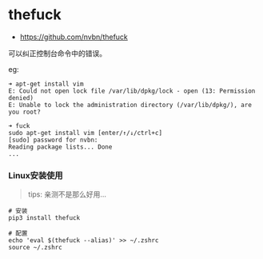 # thefuck

- https://github.com/nvbn/thefuck

可以纠正控制台命令中的错误。

eg:

```shell
➜ apt-get install vim
E: Could not open lock file /var/lib/dpkg/lock - open (13: Permission denied)
E: Unable to lock the administration directory (/var/lib/dpkg/), are you root?

➜ fuck
sudo apt-get install vim [enter/↑/↓/ctrl+c]
[sudo] password for nvbn:
Reading package lists... Done
...
```

### Linux安装使用

> tips: 亲测不是那么好用...

```shell
# 安装
pip3 install thefuck

# 配置
echo 'eval $(thefuck --alias)' >> ~/.zshrc
source ~/.zshrc
```